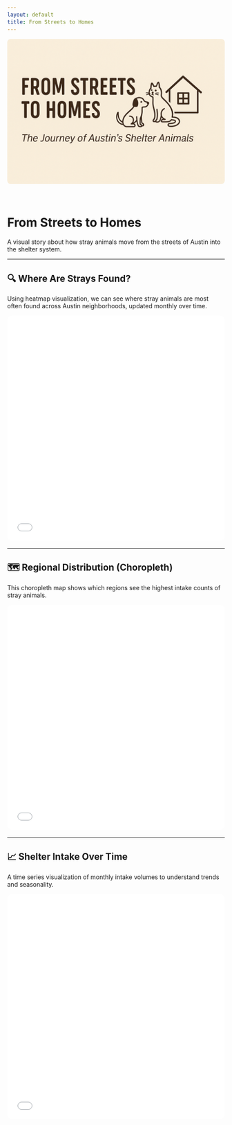 ```yaml
---
layout: default
title: From Streets to Homes
---
```


<!-- Cover -->
<img src="assets/cover.png" alt="Cover Image" style="width: 100%; max-height: 400px; object-fit: cover; border-radius: 8px; margin-bottom: 30px;" />

<!-- Title + Intro -->
# From Streets to Homes

A visual story about how stray animals move from the streets of Austin into the shelter system.

---

## 🔍 Where Are Strays Found?

Using heatmap visualization, we can see where stray animals are most often found across Austin neighborhoods, updated monthly over time.

<iframe src="assets/heatmap_final.html" width="100%" height="520" style="border: none; border-radius: 12px;"></iframe>

---

## 🗺️ Regional Distribution (Choropleth)

This choropleth map shows which regions see the highest intake counts of stray animals.

<iframe src="assets/choropleth_yellow_to_blue.html" width="100%" height="520" style="border: none; border-radius: 12px;"></iframe>

---

## 📈 Shelter Intake Over Time

A time series visualization of monthly intake volumes to understand trends and seasonality.

<iframe src="assets/monthly_intake.html" width="100%" height="520" style="border: none; border-radius: 12px;"></iframe>
